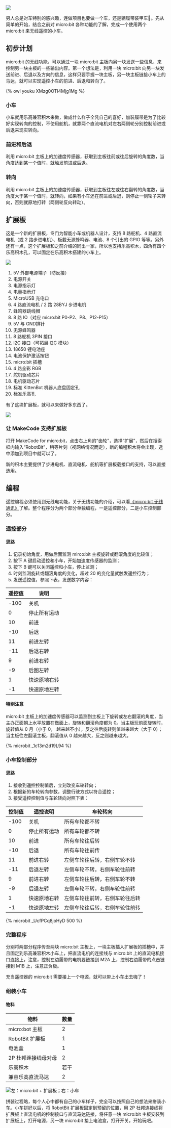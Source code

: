 
![](/images/IMG_7809.jpg)

男人总是对车特别的感兴趣，连做项目也要做一个车，还是辆履带装甲车🤣。先从简单的开始，结合之前对 micro:bit 各种功能的了解，完成一个使用两个 micro:bit 来无线遥控的小车。

<!--more-->

## 初步计划

micro:bit 的无线功能，可以通过一块 micro:bit 主板向另一块发送一些信息，来控制另一块主板的一些输出内容。第一个想法是，利用一块 micro:bit 向另一块发送前进、后退以及方向的信息，这样只要手握一块主板，另一块主板链接小车上的马达，就可以实现遥控小车的前进、后退和转向了。

{% owl youku XMzg0OTI4Mjg1Mg %}

### 小车

小车就用乐高兼容积木来做，做成什么样子全凭自己的喜好，加装履带是为了比较好实现转向的控制，不使用舵机，就靠两个直流电机对左右两侧轮分别控制前进或后退来现实转向。

### 前进和后退

利用 micro:bit 主板上的加速度传感器，获取到主板往前或往后旋转的角度数，当角度达到某一个值时，就触发前进或后退。

### 转向

利用 micro:bit 主板上的加速度传感器，获取到主板往左或往右翻转的角度数，当角度大于某一个值时，就转向，如果有小车还在前进或后退，则停止一侧轮子来转向，否则就原地打转（两侧轮反向转动）。

## 扩展板

这是一个新的扩展板，专门为智能小车或机器人设计，支持 8 路舵机、4 路直流电机（或 2 路步进电机）、板载无源蜂鸣器、电池、8 个引出的 GPIO 等等。另外还有一点，这个扩展板和之前介绍的同出一家，所以也支持乐高积木，四角有四个乐高积木孔，可以固定在乐高积木搭建的小车上。

![](/images/robotbit.jpg)

1. 5V 外部电源端子（防反接）
2. 电源开关
3. 电源指示灯
4. 电量指示灯
5. MicroUSB 充电口
6. 4 路直流电机 / 2 路 28BYJ 步进电机
7. 蜂鸣器跳线帽
8. 8 路 IO（对应 micro:bit P0-P2、P8、P12-P15）
9. 5V 与 GND排针
10. 无源蜂鸣器
11. 8 路舵机 3PIN 接口
12. I2C 接口（可拓展 I2C 模块）
13. 18650 锂电池座
14. 电池保护激活按钮
15. micro:bit 插槽
16. 4 路全彩 RGB
17. 舵机驱动芯片
18. 电机驱动芯片
19. 标准 KittenBot 机器人底盘固定孔
20. 标准乐高孔

有了这块扩展板，就可以来做好多东西了。

![](/images/IMG_9032.jpg)

### 让 MakeCode 支持扩展板

打开 MakeCode for micro:bit，点击右上角的“齿轮”，选择“扩展”，然后在搜索框内输入“RobotBit”，稍等片刻（视网络情况而定），新的编程积木将会出现，选中添加到项目中就可以了。

新的积木主要提供了步进电机、直流电机、舵机等扩展板载接口的支持，可以直接选用。

## 编程

遥控编程必须使用到无线电功能，关于无线功能的介绍，可以看[《micro:bit 无线通讯》](/2018/QN5E64/)了解。整个程序分为两个部分单独编程，一是遥控部分，二是小车控制部分。

### 遥控部分

#### 思路

1. 记录初始角度，用做后面监测 mirco:bit 主板旋转或翻滚角度的比较值；
1. 按下 A 键启动遥控和小车，开始加速度传感器的监测；
1. 按下 B 键可以关闭遥控和小车，停止监测；
1. 时刻监测旋转或翻滚角度的变化，超过 20 的变化量就触发遥控行为；
1. 发送遥控值，参照下表，发送数字内容：

| 遥控值 | 说明 |
| --- | --- |
| -100 | 关机 |
| 0 | 停止所有运动 |
| 10 | 前进 |
| -10 | 后退 |
| 11 | 前进左转 |
| -11 | 后退右转 |
| 9 | 前进右转 |
| -9 | 后图左转 |
| 1 | 快速原地右转 |
| -1 | 快速原地左转 |

#### 特别注意

micro:bit 主板上的加速度传感器可以监测到主板上下旋转或左右翻滚的角度，当主办正面朝上水平放置在做面上，旋转和翻滚角度都为 0。当主板玩前面旋转时，旋转值从 0 月（小于 0， 越来越不小），反之往后旋转则值越来越大（大于 0）；当主板往左翻滚主板，翻滚值从 0 越来越大，反之则越来越大。

{% microbit _1c13m2d19L94 %}

### 小车控制部分

#### 思路

1. 接收到遥控控制值后，立刻改变车轮转向；
2. 根据新的车轮转向参数，调整行驶方式以符合遥控；
3. 接受遥控控制值与车轮转向对照下表：

| 控制值 | 遥控说明 | 车轮转向 |
| --- | --- | --- |
| -100 | 关机 | 所有车轮都不转 |
| 0 | 停止所有运动 |  所有车轮都不转 |
| 10 | 前进 | 所有车轮往后转 |
| -10 | 后退 | 所有车轮往前传 |
| 11 | 前进右转 | 左侧车轮往后转，右侧车轮不转 |
| -11 | 后退左转 | 左侧车轮不转，右侧车轮往前转 |
| 9 | 前进右转 | 左侧车轮往后转，右侧车轮不转 |
| -9 | 后退左转 | 左侧车轮不转，右侧车轮往前转 |
| 1 | 快速原地右转 | 左侧车轮往前转，右侧车轮往后转 |
| -1 | 快速原地左转 | 左侧车轮往后转，右侧车轮往前转 |

{% microbit _UcfPCq8joHyD 500 %}

### 完整程序

分别将两部分程序传至两块 micro:bit 主板上，一块主板插入扩展板的插槽中，并且固定到乐高兼容积木小车上，把直流电机的连接线与 micro:bit 上的直流电机接口连接上，注意，控制左边履带的电机要链接到 M2A 上，控制右边履带的点击链接到 M1B 上，注意正负极。

充当遥控器的 micro:bit 需要接上一个电源，就可以带上小车出去嗨了！

### 组装小车

#### 物料

| 物料 | 数量 |
| --- | --- |
| micro:bot 主板 | 2 |
| RobotBit 扩展板 | 1 |
| 电池盒 | 1 |
| 2P 杜邦连接线母对母 | 2 |
| 乐高积木 | 若干 |
| 兼容乐高直流马达 | 2 |

![左：micro:bit + 扩展板；右：小车](/images/IMG_2534.jpg)

拼装过程略，每个人心中都有自己的小车样子，完全可以按照自己的想法来拼装小车。小车拼好以后，将 RobotBit 扩展板固定到预留的位置，用 2P 杜邦连接线将扩展板上直流电机的控制接口与直流马达链接，将任意一块 micro:bit 主板安装到扩展板上，打开电源，另一块 micro:bit 接上电池盒，打开开关，开始玩吧。
